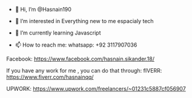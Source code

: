 - 👋 Hi, I’m @Hasnain190
- 👀 I’m interested in Everything new to me espacialy tech
- 🌱 I’m currently learning Javascript

- 📫 How to reach me:
whatsapp:
  +92 3117907036
  
Facebook:
  https://www.facebook.com/hasnain.sikander.18/
  
If you have any work for me , you can do that through:
fIVERR:
  https://www.fiverr.com/hasnainqq/
  
UPWORK:
  https://www.upwork.com/freelancers/~01231c5887cf056907

<!---
Hasnain190/Hasnain190 is a ✨ special ✨ repository because its `README.md` (this file) appears on your GitHub profile.
You can click the Preview link to take a look at your changes.
--->

